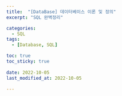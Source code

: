 ```yaml
---
title:  "[DataBase] 데이터베이스 이론 및 정의" 
excerpt: "SQL 완벽정리"

categories:
  - SQL
tags:
  - [Database, SQL]

toc: true
toc_sticky: true
 
date: 2022-10-05
last_modified_at: 2022-10-05

---
```



